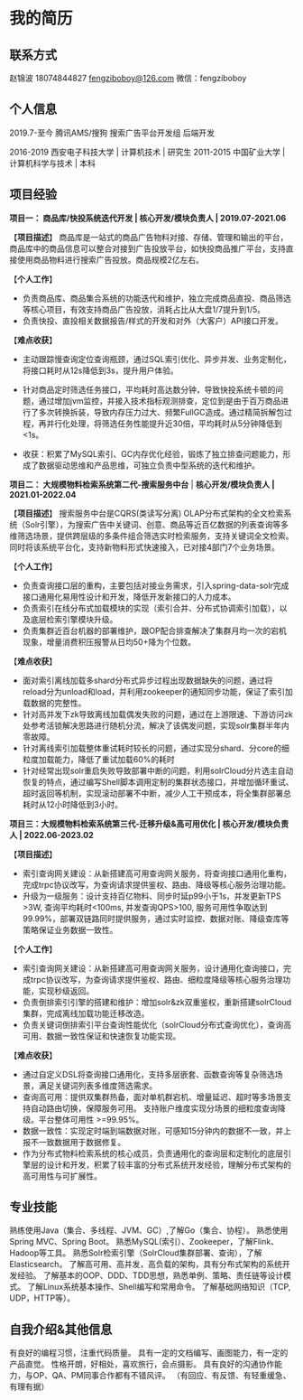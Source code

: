 # 我的简历

## 联系方式
赵锦波  18074844827  fengziboboy@126.com
微信：fengziboboy

## 个人信息
2019.7-至今  腾讯AMS/搜狗 搜索广告平台开发组  后端开发
 
2016-2019 西安电子科技大学  | 计算机技术     |     研究生
2011-2015 中国矿业大学   |  计算机科学与技术  |   本科

## 项目经验

**项目一： 商品库/快投系统迭代开发  |  核心开发/模块负责人 | 2019.07-2021.06**

【**项目描述**】
商品库是一站式的商品广告物料对接、存储、管理和输出的平台，商品库中的商品信息可以整合对接到广告投放平台，如快投商品推广平台，支持直接使用商品物料进行搜索广告投放。商品规模2亿左右。

【**个人工作**】
- 负责商品库、商品集合系统的功能迭代和维护，独立完成商品直投、商品筛选等核心项目，有效支持商品广告投放，消耗占比从大盘1/7提升到1/5。
- 负责快投、直投相关数据报告/样式的开发和对外（大客户）API接口开发。

【**难点收获**】
- 主动跟踪慢查询定位查询瓶颈，通过SQL索引优化、异步并发、业务定制化，将接口耗时从12s降低到3s，提升用户体验。
- 针对商品定时筛选任务接口，平均耗时高达数分钟，导致快投系统卡顿的问题，通过增加jvm监控，并接入技术指标观测排查，定位到是由于百万商品进行了多次转换拆装，导致内存压力过大、频繁FullGC造成。通过精简拆解包过程，再并行化处理，将筛选任务性能提升近30倍，平均耗时从5分钟降低到<1s。

- 收获：积累了MySQL索引、GC内存优化经验，锻炼了独立排查问题能力，形成了数据驱动思维和产品思维，可独立负责中型系统的迭代和维护。


**项目二： 大规模物料检索系统第二代-搜索服务中台** | **核心开发/模块负责人 | 2021.01-2022.04**


【**项目描述**】
搜索服务中台是CQRS(类读写分离) OLAP分布式架构的全文检索系统（Solr引擎），为搜索广告中关键词、创意、商品等近百亿数据的列表查询等多维筛选场景，提供跨层级的多条件组合筛选实时检索服务，支持关键词全文检索。同时将该系统平台化，支持新物料形式快速接入，已对接4部门7个业务场景。

【**个人工作**】
- 负责查询接口层的重构，主要包括对接业务需求，引入spring-data-solr完成接口通用化易用性设计和开发，降低开发新接口的人力成本。
- 负责索引在线分布式加载模块的实现（索引合并、分布式协调索引加载），以及底层检索引擎模块升级。 
- 负责集群近百台机器的部署维护，跟OP配合排查解决了集群月均一次的宕机现象，增量消费积压报警从日均50+降为个位数。

【**难点收获**】
- 面对索引离线加载多shard分布式异步过程出现数据缺失的问题，通过将reload分为unload和load，并利用zookeeper的通知同步功能，保证了索引加载数据的完整性。 
- 针对高并发下zk导致离线加载偶发失败的问题，通过在上游限速、下游访问zk处参考活锁解决思路进行随机分流，解决了该偶发问题，实现solr集群半年内零故障。
- 针对离线索引加载整体重试耗时较长的问题，通过实现分shard、分core的细粒度加载能力，降低了重试加载60%的耗时
- 针对经常出现solr重启失败导致部署中断的问题，利用solrCloud分片选主自动恢复的特点，通过编写Shell脚本调用定制的集群状态接口，并增加循环重试、超时返回等机制，实现滚动部署不中断，减少人工干预成本，将全集群部署总耗时从12小时降低到3小时。



**项目三：大规模物料检索系统第三代-迁移升级&高可用优化  | 核心开发/模块负责人 | 2022.06-2023.02**


【**项目描述**】
- 索引查询网关建设：从新搭建高可用查询网关服务，将查询接口通用化重构，完成trpc协议改写，为查询请求提供鉴权、路由、降级等核心服务治理功能。
- 升级为一级服务：设计支持百亿物料、同步时延p99小于1s，并发更新TPS >3W, 查询平均耗时<100ms, 并发查询QPS>100, 服务可用性争取达到99.99%，部署双链路同时提供服务，通过实时监控、数据对账、降级查库等策略保证业务数据一致性。

【**个人工作**】
- 索引查询网关建设：从新搭建高可用查询网关服务，设计通用化查询接口，完成trpc协议改写，为查询请求提供鉴权、路由、细粒度降级等核心服务治理功能，实现秒级返回。
- 负责倒排索引引擎的搭建和维护：增加solr&zk双重鉴权，重新搭建solrCloud集群，完成离线加载功能迁移改造。 
- 负责关键词倒排索引平台查询性能优化（solrCloud分布式查询优化），查询高可用、数据一致性保证和快速恢复功能实现。

【**难点收获**】
- 通过自定义DSL将查询接口通用化，支持多层嵌套、函数查询等复杂筛选场景，满足关键词列表多维度筛选需求。
- 查询高可用：提供双集群热备，面对单机群宕机、增量延迟、超时等多场景支持自动路由切换，保障服务可用。 支持账户维度实现分场景的细粒度查询降级。平台整体可用性 >=99.95%。
- 数据一致性：实现定时端到端数据对账，可感知15分钟内的数据不一致，并上报不一致数据用于数据修复。
- 作为分布式物料检索系统的核心成员，负责通用化的查询层和定制化的底层引擎层的设计和开发，积累了较丰富的分布式系统开发经验，理解分布式架构的高可用性与可扩展性。


## 专业技能
熟练使用Java（集合、多线程、JVM、GC）,了解Go（集合、协程）。
熟悉使用Spring MVC、Spring Boot。
熟悉MySQL(索引）、Zookeeper，了解Flink、Hadoop等工具。
熟悉Solr检索引擎（SolrCloud集群部署、查询），了解Elasticsearch。
了解高可用、高并发，高负载的架构，具有分布式架构的系统开发经验。
了解基本的OOP、DDD、TDD思想，熟悉单例、策略、责任链等设计模式。
了解Linux系统基本操作、Shell编写和常用命令。
了解基础网络知识（TCP, UDP，HTTP等）。


## 自我介绍&其他信息
有良好的编程习惯，注重代码质量。
具有一定的文档编写、画图能力，有一定的产品直觉。
性格开朗，好相处，喜欢旅行，会点摄影。
具有良好的沟通协作能力，与OP、QA、PM同事合作都有不错风评。
（有回应、有反馈、有轻重缓急、有理有据）


